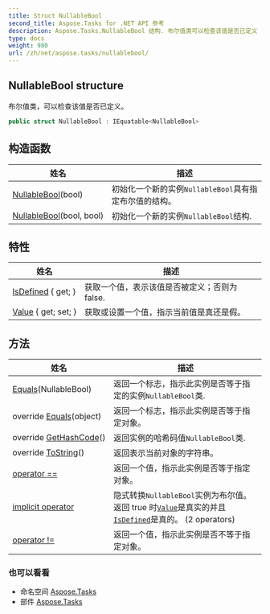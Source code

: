 ```yaml
---
title: Struct NullableBool
second_title: Aspose.Tasks for .NET API 参考
description: Aspose.Tasks.NullableBool 结构. 布尔值类可以检查该值是否已定义
type: docs
weight: 980
url: /zh/net/aspose.tasks/nullablebool/
---
```

## NullableBool structure

布尔值类，可以检查该值是否已定义。

```csharp
public struct NullableBool : IEquatable<NullableBool>
```

## 构造函数

| 姓名 | 描述 |
| --- | --- |
| [NullableBool](nullablebool/#constructor)(bool) | 初始化一个新的实例`NullableBool`具有指定布尔值的结构。 |
| [NullableBool](nullablebool/#constructor_1)(bool, bool) | 初始化一个新的实例`NullableBool`结构. |

## 特性

| 姓名 | 描述 |
| --- | --- |
| [IsDefined](../../aspose.tasks/nullablebool/isdefined/) { get; } | 获取一个值，表示该值是否被定义；否则为 false. |
| [Value](../../aspose.tasks/nullablebool/value/) { get; set; } | 获取或设置一个值，指示当前值是真还是假。 |

## 方法

| 姓名 | 描述 |
| --- | --- |
| [Equals](../../aspose.tasks/nullablebool/equals/#equals)(NullableBool) | 返回一个标志，指示此实例是否等于指定的实例`NullableBool`类. |
| override [Equals](../../aspose.tasks/nullablebool/equals/#equals_1)(object) | 返回一个标志，指示此实例是否等于指定对象。 |
| override [GetHashCode](../../aspose.tasks/nullablebool/gethashcode/)() | 返回实例的哈希码值`NullableBool`类. |
| override [ToString](../../aspose.tasks/nullablebool/tostring/)() | 返回表示当前对象的字符串。 |
| [operator ==](../../aspose.tasks/nullablebool/op_equality/) | 返回一个值，指示此实例是否等于指定对象。 |
| [implicit operator](../../aspose.tasks/nullablebool/op_implicit/#op_implicit_1) | 隐式转换`NullableBool`实例为布尔值。 返回 true 时[`Value`](./value/)是真实的并且[`IsDefined`](./isdefined/)是真的。 (2 operators) |
| [operator !=](../../aspose.tasks/nullablebool/op_inequality/) | 返回一个值，指示此实例是否不等于指定对象。 |

### 也可以看看

* 命名空间 [Aspose.Tasks](../../aspose.tasks/)
* 部件 [Aspose.Tasks](../../)


